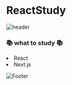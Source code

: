 # ReactStudy
![header](https://capsule-render.vercel.app/api?type=waving&color=auto&height=300&section=header&text=ReactStudy&fontSize=90)

### :books:&nbsp;what to study&nbsp;:books:
<li>React</li>
<li>Next.js</li>

![Footer](https://capsule-render.vercel.app/api?type=waving&color=auto&height=200&section=footer)
